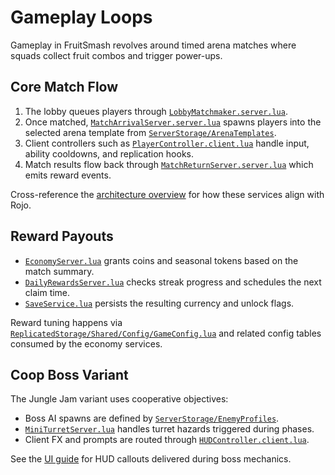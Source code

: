 # Gameplay Loops

Gameplay in FruitSmash revolves around timed arena matches where squads collect fruit combos and trigger power-ups.

## Core Match Flow

1. The lobby queues players through [`LobbyMatchmaker.server.lua`](../ServerScriptService/Match/LobbyMatchmaker.server.lua).
2. Once matched, [`MatchArrivalServer.server.lua`](../ServerScriptService/Match/MatchArrivalServer.server.lua) spawns players into the selected arena template from [`ServerStorage/ArenaTemplates`](../ServerStorage/ArenaTemplates).
3. Client controllers such as [`PlayerController.client.lua`](../StarterPlayer/StarterPlayerScripts/Controllers/PlayerController.client.lua) handle input, ability cooldowns, and replication hooks.
4. Match results flow back through [`MatchReturnServer.server.lua`](../ServerScriptService/Match/MatchReturnServer.server.lua) which emits reward events.

Cross-reference the [architecture overview](./architecture.md#service-layout) for how these services align with Rojo.

## Reward Payouts

- [`EconomyServer.lua`](../ServerScriptService/Economy/EconomyServer.lua) grants coins and seasonal tokens based on the match summary.
- [`DailyRewardsServer.lua`](../ServerScriptService/Economy/DailyRewardsServer.lua) checks streak progress and schedules the next claim time.
- [`SaveService.lua`](../ServerScriptService/Data/SaveService.lua) persists the resulting currency and unlock flags.

Reward tuning happens via [`ReplicatedStorage/Shared/Config/GameConfig.lua`](../ReplicatedStorage/Shared/Config/GameConfig.lua) and related config tables consumed by the economy services.

## Coop Boss Variant

The Jungle Jam variant uses cooperative objectives:

- Boss AI spawns are defined by [`ServerStorage/EnemyProfiles`](../ServerStorage/EnemyProfiles).
- [`MiniTurretServer.lua`](../ServerScriptService/Obstacles/MiniTurretServer.lua) handles turret hazards triggered during phases.
- Client FX and prompts are routed through [`HUDController.client.lua`](../StarterPlayer/StarterPlayerScripts/Controllers/HUDController.client.lua).

See the [UI guide](./ui-guide.md#match-prompts) for HUD callouts delivered during boss mechanics.
